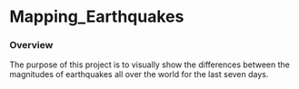 # Mapping_Earthquakes

### Overview 
The purpose of this project is to visually show the differences between the magnitudes of earthquakes all over the world for the last seven days.

